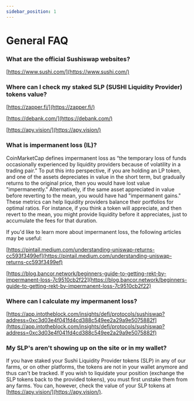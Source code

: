 ```yaml
---
sidebar_position: 1
---
```


# General FAQ

### What are the official Sushiswap websites?

[https://www.sushi.com/](https://www.sushi.com/)

### Where can I check my staked SLP (SUSHI Liquidity Provider) tokens value?

[https://zapper.fi/](https://zapper.fi/)

[https://debank.com/](https://debank.com/)

[https://apy.vision/](https://apy.vision/)

### What is impermanent loss (IL)?

CoinMarketCap defines impermanent loss as “the temporary loss of funds occasionally experienced by liquidity providers because of volatility in a trading pair.” To put this into perspective, if you are holding an LP token, and one of the assets depreciates in value in the short term, but gradually returns to the original price, then you would have lost value "impermanently." Alternatively, if the same asset appreciated in value before reverting to the mean, you would have had "impermanent gains." These metrics can help liquidity providers balance their portfolios for optimal ratios. For instance, if you think a token will appreciate, and then revert to the mean, you might provide liquidity before it appreciates, just to accumulate the fees for that duration.

If you'd like to learn more about impermanent loss, the following articles may be useful:

[https://pintail.medium.com/understanding-uniswap-returns-cc593f3499ef](https://pintail.medium.com/understanding-uniswap-returns-cc593f3499ef)

[https://blog.bancor.network/beginners-guide-to-getting-rekt-by-impermanent-loss-7c9510cb2f22](https://blog.bancor.network/beginners-guide-to-getting-rekt-by-impermanent-loss-7c9510cb2f22)

### Where can I calculate my impermanent loss?

[https://app.intotheblock.com/insights/defi/protocols/sushiswap?address=0xc3d03e4f041fd4cd388c549ee2a29a9e5075882f](https://app.intotheblock.com/insights/defi/protocols/sushiswap?address=0xc3d03e4f041fd4cd388c549ee2a29a9e5075882f)

### My SLP's aren't showing up on the site or in my wallet?

If you have staked your Sushi Liquidity Provider tokens (SLP) in any of our farms, or on other platforms, the tokens are not in your wallet anymore and thus can't be tracked. If you wish to liquidate your position (exchange the SLP tokens back to the provided tokens), you must first unstake them from any farms. You can, however, check the value of your SLP tokens at [https://apy.vision/](https://apy.vision/).
